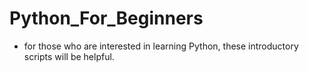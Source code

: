 # Python_For_Beginners

* for those who are interested in learning Python, these introductory scripts will be helpful.
